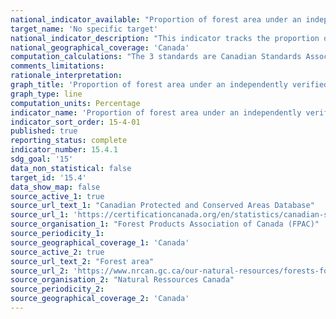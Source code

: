 ```yaml
---
national_indicator_available: "Proportion of forest area under an independently verified forest management certification scheme"
target_name: 'No specific target'
national_indicator_description: "This indicator tracks the proportion of forest area under an independently verified forest management certification scheme"
national_geographical_coverage: 'Canada'
computation_calculations: "The 3 standards are Canadian Standards Association (CSA), Forest Stewardship Council (FSC) and Sustainable Forestry Initiative (SFI)"
comments_limitations:
rationale_interpretation:
graph_title: 'Proportion of forest area under an independently verified forest management certification scheme'
graph_type: line
computation_units: Percentage
indicator_name: 'Proportion of forest area under an independently verified forest management certification scheme'
indicator_sort_order: 15-4-01
published: true
reporting_status: complete
indicator_number: 15.4.1
sdg_goal: '15'
data_non_statistical: false
target_id: '15.4'
data_show_map: false
source_active_1: true
source_url_text_1: "Canadian Protected and Conserved Areas Database"
source_url_1: 'https://certificationcanada.org/en/statistics/canadian-statistics/'
source_organisation_1: "Forest Products Association of Canada (FPAC)"
source_periodicity_1:
source_geographical_coverage_1: 'Canada'
source_active_2: true
source_url_text_2: "Forest area"
source_url_2: 'https://www.nrcan.gc.ca/our-natural-resources/forests-forestry/state-canadas-forests-report/how-much-forest-does-canada-have/indicator-forest-area/16397'
source_organisation_2: "Natural Ressources Canada"
source_periodicity_2:
source_geographical_coverage_2: 'Canada'
---
```

